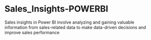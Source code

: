 # Sales_Insights-POWERBI
 Sales insights in Power BI involve analyzing and gaining valuable information from sales-related data to make data-driven decisions and improve sales performance
